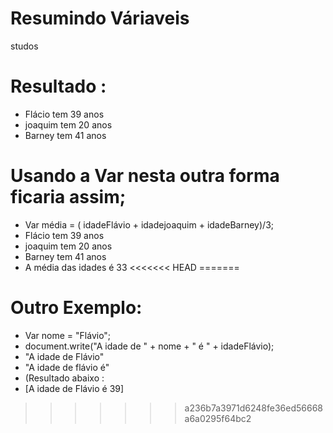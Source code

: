 # Resumindo Váriaveis 
 studos 
# Resultado :
- Flácio tem 39 anos 
- joaquim tem 20 anos 
- Barney tem 41 anos 
# Usando a Var nesta outra forma ficaria assim;

- Var  média = ( idadeFlávio + idadejoaquim + idadeBarney)/3;
-  Flácio tem 39 anos 
- joaquim tem 20 anos 
- Barney tem 41 anos
- A média das idades é 33
<<<<<<< HEAD
=======

# Outro Exemplo:
- Var nome = "Flávio";
- document.write("A idade de " + nome + " é " + idadeFlávio);
- "A idade de Flávio"
- "A idade de flávio é"
- (Resultado abaixo :
- [A idade de Flávio é 39]
>>>>>>> a236b7a3971d6248fe36ed56668a6a0295f64bc2
